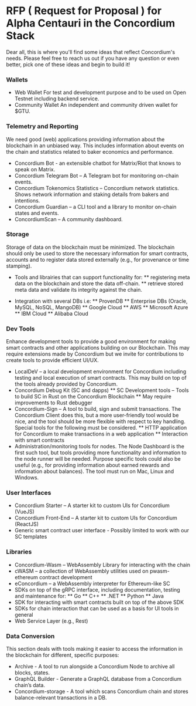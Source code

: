 # RFP ( Request for Proposal ) for Alpha Centauri in the Concordium Stack

Dear all, this is where you'll find some ideas that reflect Concordium's needs. Please feel free to reach us out if you have any question or even better, pick one of these ideas and begin to build it!

### Wallets
 * Web Wallet
 For test and development purpose and to be used on Open Testnet including backend service.
 * Community Wallet
 An independent and community driven wallet for $GTU.
 
 ### Telemetry and Reporting
 We need good (web) applications providing information about the blockchain in an unbiased way. This includes information about events on the chain and statistics related to baker economics and performance.
 * Concordium Bot - an extensible chatbot for Matrix/Riot that knows to speak on Matrix.
 * Concordium Telegram Bot – A Telegram bot for monitoring on-chain events.
 * Concordium Tokenomics Statistics – Concordium network statistics. Shows network information and staking details from bakers and intentions. 
 * Concordium Guardian – a CLI tool and a library to monitor on-chain states and events. 
 * ConcordiumScan – A community dashboard.
 
 ### Storage
 Storage of data on the blockchain must be minimized. The blockchain should only be used to store the necessary information for smart contracts, accounts and to register data stored externally (e.g., for provenance or time stamping).

* Tools and librairies that can support functionality for:
  ** registering meta data on the blockchain and store the data off-chain.
  ** retrieve stored meta data and validate its integrity against the chain.

* Integration with several DBs i.e:
    ** ProvenDB
    ** Enterprise DBs (Oracle, MySQL, NoSQL, MangoDB)
    ** Google Cloud
    ** AWS
    ** Microsoft Azure
    ** IBM Cloud
    ** Alibaba Cloud

### Dev Tools
Enhance development tools to provide a good environment for making smart contracts and other applications building on our Blockchain. This may require extensions made by Concordium but we invite for contributions to create tools to provide efficient UI/UX.
* LocalDeV – a local development environment for Concordium including testing and local execution of smart contracts. This may build on top of the tools already provided by Concordium. 
* Concordium Debug Kit (SC and dapps)
    ** SC Development tools – Tools to build SC in Rust on the Concordium Blockchain
    ** May require improvements to Rust debugger
* Concordium-Sign – A tool to build, sign and submit transactions. The Concordium Client does this, but a more user-friendly tool would be nice, and the tool should be more flexible with respect to key handling. Special tools for the following must be considered.
    ** HTTP application for Concordium to make transactions in a web application
    ** Interaction with smart contracts
* Administration/monitoring tools for nodes. The Node Dashboard is the first such tool, but tools providing more functionality and information to the  node runner will be needed. Purpose specific tools could also be useful (e.g., for providing information about earned rewards and information about balances). The tool must run on Mac, Linux and Windows.

### User Interfaces

* Concordium Starter – A starter kit to custom UIs for Concordium (VueJS)
* Concordium Front-End – A starter kit to custom UIs for Concordium (ReactJS)
* Generic smart contract user interface - Possibly limited to work with our SC templates

### Libraries
* Concordium-Wasm – WebAssembly Library for interacting with the chain 
* cWASM – a collection of WebAssembly utilities used on pwasm-ethereum contract development 
* eConcordium – a WebAssembly interpreter for Ethereum-like SC
* SDKs on top of the gRPC interface, including documentation, testing and maintenance for: 
    ** Go
    ** C++
    ** .NET
    ** Python
    ** Java
* SDK for interacting with smart contracts built on top of the above SDK
* SDKs for chain interaction that can be used as a basis for UI tools in general
* Web Service Layer (e.g., Rest)

### Data Conversion
This section deals with tools making it easier to access the information in the blockchain for different, specific purposes:
* Archive - A tool to run alongside a Concordium Node to archive all blocks, states.
* GraphQL Builder - Generate a GraphQL database from a Concordium chain’s data.
* Concordium-storage - A tool which scans Concordium chain and stores balance-relevant transactions in a DB.








